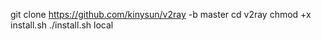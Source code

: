 git clone https://github.com/kinysun/v2ray -b master
cd v2ray
chmod +x install.sh
./install.sh local
